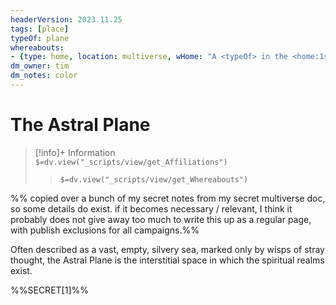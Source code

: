 ```yaml
---
headerVersion: 2023.11.25
tags: [place]
typeOf: plane
whereabouts: 
- {type: home, location: multiverse, wHome: "A <typeOf> in the <home:1s>"}
dm_owner: tim
dm_notes: color
---
```

# The Astral Plane
>[!info]+ Information  
> `$=dv.view("_scripts/view/get_Affiliations")`  
>> `$=dv.view("_scripts/view/get_Whereabouts")`

%% copied over a bunch of my secret notes from my secret multiverse doc, so some details do exist. if it becomes necessary / relevant, I think it probably does not give away too much to write this up as a regular page, with publish exclusions for all campaigns.%%

Often described as a vast, empty, silvery sea, marked only by wisps of stray thought, the Astral Plane is the interstitial space in which the spiritual realms exist. 

%%SECRET[1]%%